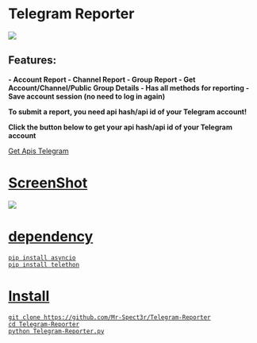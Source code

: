 # Telegram Reporter 

<img src="https://github.com/user-attachments/assets/909a694e-e939-4a5e-bd3e-8031f2d1802f"> 

## Features: 

<b> 
- Account Report
- Channel Report
- Group Report
- Get Account/Channel/Public Group Details
- Has all methods for reporting
- Save account session (no need to log in again)

To submit a report, you need api hash/api id of your Telegram account! 

Click the button below to get your api hash/api id of your Telegram account</b> 

<a href="https://github.com/esfelurm/Apis-Telegram"> Get Apis Telegram 

# ScreenShot

<img src="https://github.com/user-attachments/assets/0140d5bd-fe8f-4ee4-8465-a6bca6596092"> 



# dependency

```
pip install asyncio
pip install telethon
```

# Install

```
git clone https://github.com/Mr-Spect3r/Telegram-Reporter
cd Telegram-Reporter
python Telegram-Reporter.py
```


